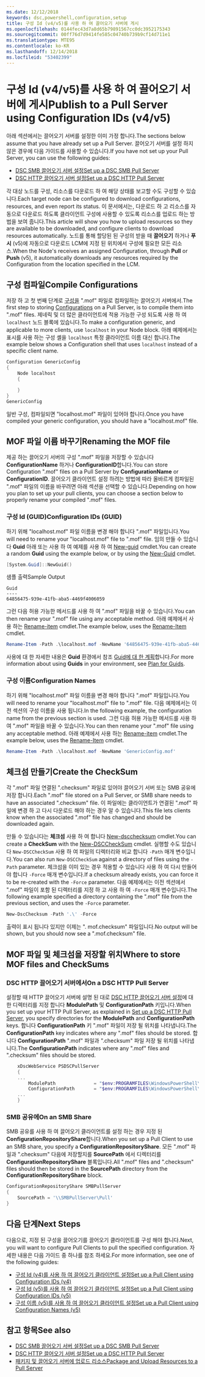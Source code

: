 ```yaml
---
ms.date: 12/12/2018
keywords: dsc,powershell,configuration,setup
title: 구성 Id (v4/v5)를 사용 하 여 끌어오기 서버에 게시
ms.openlocfilehash: 0144fec43d7a8d65b79891567cc0dc3952175343
ms.sourcegitcommit: 00ff76d7d9414fe585c04740b739b9cf14d711e1
ms.translationtype: MTE95
ms.contentlocale: ko-KR
ms.lasthandoff: 12/14/2018
ms.locfileid: "53402399"
---
```

# <a name="publish-to-a-pull-server-using-configuration-ids-v4v5"></a><span data-ttu-id="1c55b-103">구성 Id (v4/v5)를 사용 하 여 끌어오기 서버에 게시</span><span class="sxs-lookup"><span data-stu-id="1c55b-103">Publish to a Pull Server using Configuration IDs (v4/v5)</span></span>

<span data-ttu-id="1c55b-104">아래 섹션에서는 끌어오기 서버를 설정한 이미 가정 합니다.</span><span class="sxs-lookup"><span data-stu-id="1c55b-104">The sections below assume that you have already set up a Pull Server.</span></span> <span data-ttu-id="1c55b-105">끌어오기 서버를 설정 하지 않은 경우에 다음 가이드를 사용할 수 있습니다.</span><span class="sxs-lookup"><span data-stu-id="1c55b-105">If you have not set up your Pull Server, you can use the following guides:</span></span>

- [<span data-ttu-id="1c55b-106">DSC SMB 끌어오기 서버 설정</span><span class="sxs-lookup"><span data-stu-id="1c55b-106">Set up a DSC SMB Pull Server</span></span>](pullServerSmb.md)
- [<span data-ttu-id="1c55b-107">DSC HTTP 끌어오기 서버 설정</span><span class="sxs-lookup"><span data-stu-id="1c55b-107">Set up a DSC HTTP Pull Server</span></span>](pullServer.md)

<span data-ttu-id="1c55b-108">각 대상 노드를 구성, 리소스를 다운로드 하 여 해당 상태를 보고할 수도 구성할 수 있습니다.</span><span class="sxs-lookup"><span data-stu-id="1c55b-108">Each target node can be configured to download configurations, resources, and even report its status.</span></span> <span data-ttu-id="1c55b-109">이 문서에서는, 다운로드 하 고 리소스를 자동으로 다운로드 하도록 클라이언트 구성에 사용할 수 있도록 리소스를 업로드 하는 방법을 보여 줍니다.</span><span class="sxs-lookup"><span data-stu-id="1c55b-109">This article will show you how to upload resources so they are available to be downloaded, and configure clients to download resources automatically.</span></span> <span data-ttu-id="1c55b-110">노드를 통해 할당된 된 구성의 받을 때 **끌어오기** 하거나 **푸시** (v5)에 자동으로 다운로드 LCM에 지정 된 위치에서 구성에 필요한 모든 리소스.</span><span class="sxs-lookup"><span data-stu-id="1c55b-110">When the Node's receives an assigned Configuration, through **Pull** or **Push** (v5), it automatically downloads any resources required by the Configuration from the location specified in the LCM.</span></span>

## <a name="compile-configurations"></a><span data-ttu-id="1c55b-111">구성 컴파일</span><span class="sxs-lookup"><span data-stu-id="1c55b-111">Compile Configurations</span></span>

<span data-ttu-id="1c55b-112">저장 하 고 첫 번째 단계로 [구성을](../configurations/configurations.md) ".mof" 파일로 컴파일하는 끌어오기 서버에서.</span><span class="sxs-lookup"><span data-stu-id="1c55b-112">The first step to storing [Configurations](../configurations/configurations.md) on a Pull Server, is to compile them into ".mof" files.</span></span> <span data-ttu-id="1c55b-113">제네릭 및 더 많은 클라이언트에 적용 가능한 구성 되도록 사용 하 여 `localhost` 노드 블록에 있습니다.</span><span class="sxs-lookup"><span data-stu-id="1c55b-113">To make a configuration generic, and applicable to more clients, use `localhost` in your Node block.</span></span> <span data-ttu-id="1c55b-114">아래 예제에서는 표시를 사용 하는 구성 셸을 `localhost` 특정 클라이언트 이름 대신 합니다.</span><span class="sxs-lookup"><span data-stu-id="1c55b-114">The example below shows a Configuration shell that uses `localhost` instead of a specific client name.</span></span>

```powershell
Configuration GenericConfig
{
    Node localhost
    {

    }
}
GenericConfig
```

<span data-ttu-id="1c55b-115">일반 구성, 컴파일되면 "localhost.mof" 파일이 있어야 합니다.</span><span class="sxs-lookup"><span data-stu-id="1c55b-115">Once you have compiled your generic configuration, you should have a "localhost.mof" file.</span></span>

## <a name="renaming-the-mof-file"></a><span data-ttu-id="1c55b-116">MOF 파일 이름 바꾸기</span><span class="sxs-lookup"><span data-stu-id="1c55b-116">Renaming the MOF file</span></span>

<span data-ttu-id="1c55b-117">제공 하는 끌어오기 서버의 구성 ".mof" 파일을 저장할 수 있습니다 **ConfigurationName** 하거나 **ConfigurationID**합니다.</span><span class="sxs-lookup"><span data-stu-id="1c55b-117">You can store Configuration ".mof" files on a Pull Server by **ConfigurationName** or **ConfigurationID**.</span></span> <span data-ttu-id="1c55b-118">끌어오기 클라이언트 설정 하려는 방법에 따라 올바르게 컴파일된 ".mof" 파일의 이름을 바꾸려면 아래 섹션을 선택할 수 있습니다.</span><span class="sxs-lookup"><span data-stu-id="1c55b-118">Depending on how you plan to set up your pull clients, you can choose a section below to properly rename your compiled ".mof" files.</span></span>

### <a name="configuration-ids-guid"></a><span data-ttu-id="1c55b-119">구성 Id (GUID)</span><span class="sxs-lookup"><span data-stu-id="1c55b-119">Configuration IDs (GUID)</span></span>

<span data-ttu-id="1c55b-120">하기 위해 "localhost.mof" 파일 이름을 변경 해야 합니다 "<GUID>.mof" 파일입니다.</span><span class="sxs-lookup"><span data-stu-id="1c55b-120">You will need to rename your "localhost.mof" file to "<GUID>.mof" file.</span></span> <span data-ttu-id="1c55b-121">임의 만들 수 있습니다 **Guid** 아래 또는 사용 하 여 예제를 사용 하 여 [New-guid](/powershell/module/microsoft.powershell.utility/new-guid) cmdlet.</span><span class="sxs-lookup"><span data-stu-id="1c55b-121">You can create a random **Guid** using the example below, or by using the [New-Guid](/powershell/module/microsoft.powershell.utility/new-guid) cmdlet.</span></span>

```powershell
[System.Guid]::NewGuid()
```

<span data-ttu-id="1c55b-122">샘플 출력</span><span class="sxs-lookup"><span data-stu-id="1c55b-122">Sample Output</span></span>

```output
Guid
----
64856475-939e-41fb-aba5-4469f4006059
```

<span data-ttu-id="1c55b-123">그런 다음 허용 가능한 메서드를 사용 하 여 ".mof" 파일을 바꿀 수 있습니다.</span><span class="sxs-lookup"><span data-stu-id="1c55b-123">You can then rename your ".mof" file using any acceptable method.</span></span> <span data-ttu-id="1c55b-124">아래 예제에서 사용 하는 [Rename-item](/powershell/module/microsoft.powershell.management/rename-item) cmdlet.</span><span class="sxs-lookup"><span data-stu-id="1c55b-124">The example below, uses the [Rename-Item](/powershell/module/microsoft.powershell.management/rename-item) cmdlet.</span></span>

```powershell
Rename-Item -Path .\localhost.mof -NewName '64856475-939e-41fb-aba5-4469f4006059.mof'
```

<span data-ttu-id="1c55b-125">사용에 대 한 자세한 내용은 **Guid** 환경에서 참조 [Guid에 대 한 계획](/powershell/dsc/secureserver#guids)합니다.</span><span class="sxs-lookup"><span data-stu-id="1c55b-125">For more information about using **Guids** in your environment, see [Plan for Guids](/powershell/dsc/secureserver#guids).</span></span>

### <a name="configuration-names"></a><span data-ttu-id="1c55b-126">구성 이름</span><span class="sxs-lookup"><span data-stu-id="1c55b-126">Configuration Names</span></span>

<span data-ttu-id="1c55b-127">하기 위해 "localhost.mof" 파일 이름을 변경 해야 합니다 "<Configuration Name>.mof" 파일입니다.</span><span class="sxs-lookup"><span data-stu-id="1c55b-127">You will need to rename your "localhost.mof" file to "<Configuration Name>.mof" file.</span></span> <span data-ttu-id="1c55b-128">다음 예제에서는 이전 섹션의 구성 이름을 사용 됩니다.</span><span class="sxs-lookup"><span data-stu-id="1c55b-128">In the following example, the configuration name from the previous section is used.</span></span> <span data-ttu-id="1c55b-129">그런 다음 허용 가능한 메서드를 사용 하 여 ".mof" 파일을 바꿀 수 있습니다.</span><span class="sxs-lookup"><span data-stu-id="1c55b-129">You can then rename your ".mof" file using any acceptable method.</span></span> <span data-ttu-id="1c55b-130">아래 예제에서 사용 하는 [Rename-item](/powershell/module/microsoft.powershell.management/rename-item) cmdlet.</span><span class="sxs-lookup"><span data-stu-id="1c55b-130">The example below, uses the [Rename-Item](/powershell/module/microsoft.powershell.management/rename-item) cmdlet.</span></span>

```powershell
Rename-Item -Path .\localhost.mof -NewName 'GenericConfig.mof'
```

## <a name="create-the-checksum"></a><span data-ttu-id="1c55b-131">체크섬 만들기</span><span class="sxs-lookup"><span data-stu-id="1c55b-131">Create the CheckSum</span></span>

<span data-ttu-id="1c55b-132">각 ".mof" 파일 연결된 ".checksum" 파일로 있어야 끌어오기 서버 또는 SMB 공유에 저장 합니다.</span><span class="sxs-lookup"><span data-stu-id="1c55b-132">Each ".mof" file stored on a Pull Server, or SMB share needs to have an associated ".checksum" file.</span></span> <span data-ttu-id="1c55b-133">이 파일에는 클라이언트가 연결된 ".mof" 파일에 변경 하 고 다시 다운로드 해야 하는 경우 알 수 있습니다.</span><span class="sxs-lookup"><span data-stu-id="1c55b-133">This file lets clients know when the associated ".mof" file has changed and should be downloaded again.</span></span>

<span data-ttu-id="1c55b-134">만들 수 있습니다는 **체크섬** 사용 하 여 합니다 [New-dscchecksum](/powershell/module/psdesiredstateconfiguration/new-dscchecksum) cmdlet.</span><span class="sxs-lookup"><span data-stu-id="1c55b-134">You can create a **CheckSum** with the [New-DSCCheckSum](/powershell/module/psdesiredstateconfiguration/new-dscchecksum) cmdlet.</span></span> <span data-ttu-id="1c55b-135">실행할 수도 있습니다 `New-DSCCheckSum` 사용 하 여 파일의 디렉터리와 비교 합니다 `-Path` 매개 변수입니다.</span><span class="sxs-lookup"><span data-stu-id="1c55b-135">You can also run `New-DSCCheckSum` against a directory of files using the `-Path` parameter.</span></span> <span data-ttu-id="1c55b-136">체크섬을 이미 있는 경우 적용할 수 있습니다 사용 하 여 다시 만들어야 합니다 `-Force` 매개 변수입니다.</span><span class="sxs-lookup"><span data-stu-id="1c55b-136">If a checksum already exists, you can force it to be re-created with the `-Force` parameter.</span></span> <span data-ttu-id="1c55b-137">다음 예제에서는 이전 섹션에서 ".mof" 파일이 포함 된 디렉터리를 지정 하 고 사용 하 여 `-Force` 매개 변수입니다.</span><span class="sxs-lookup"><span data-stu-id="1c55b-137">The following example specified a directory containing the ".mof" file from the previous section, and uses the `-Force` parameter.</span></span>

```powershell
New-DscChecksum -Path '.\' -Force
```

<span data-ttu-id="1c55b-138">출력이 표시 됩니다 있지만 이제는 "<GUID or Configuration Name>. mof.checksum" 파일입니다.</span><span class="sxs-lookup"><span data-stu-id="1c55b-138">No output will be shown, but you should now see a "<GUID or Configuration Name>.mof.checksum" file.</span></span>

## <a name="where-to-store-mof-files-and-checksums"></a><span data-ttu-id="1c55b-139">MOF 파일 및 체크섬을 저장할 위치</span><span class="sxs-lookup"><span data-stu-id="1c55b-139">Where to store MOF files and CheckSums</span></span>

### <a name="on-a-dsc-http-pull-server"></a><span data-ttu-id="1c55b-140">DSC HTTP 끌어오기 서버에서</span><span class="sxs-lookup"><span data-stu-id="1c55b-140">On a DSC HTTP Pull Server</span></span>

<span data-ttu-id="1c55b-141">설정할 때 HTTP 끌어오기 서버에 설명 된 대로 [DSC HTTP 끌어오기 서버 설정](pullServer.md)에 대 한 디렉터리를 지정 합니다 **ModulePath** 및 **ConfigurationPath** 키입니다.</span><span class="sxs-lookup"><span data-stu-id="1c55b-141">When you set up your HTTP Pull Server, as explained in [Set up a DSC HTTP Pull Server](pullServer.md), you specify directories for the **ModulePath** and **ConfigurationPath** keys.</span></span> <span data-ttu-id="1c55b-142">합니다 **ConfigurationPath** 키 ".mof" 파일이 저장 될 위치를 나타냅니다.</span><span class="sxs-lookup"><span data-stu-id="1c55b-142">The **ConfigurationPath** key indicates where any ".mof" files should be stored.</span></span> <span data-ttu-id="1c55b-143">합니다 **ConfigurationPath** ".mof" 파일과 ".checksum" 파일 저장 될 위치를 나타냅니다.</span><span class="sxs-lookup"><span data-stu-id="1c55b-143">The **ConfigurationPath** indicates where any ".mof" files and ".checksum" files should be stored.</span></span>

```powershell
    xDscWebService PSDSCPullServer
    {
    ...
        ModulePath              = "$env:PROGRAMFILES\WindowsPowerShell\DscService\Modules"
        ConfigurationPath       = "$env:PROGRAMFILES\WindowsPowerShell\DscService\Configuration"
    ...
    }

```

### <a name="on-an-smb-share"></a><span data-ttu-id="1c55b-144">SMB 공유에</span><span class="sxs-lookup"><span data-stu-id="1c55b-144">On an SMB Share</span></span>

<span data-ttu-id="1c55b-145">SMB 공유를 사용 하 여 끌어오기 클라이언트를 설정 하는 경우 지정 된 **ConfigurationRepositoryShare**합니다.</span><span class="sxs-lookup"><span data-stu-id="1c55b-145">When you set up a Pull Client to use an SMB share, you specify a **ConfigurationRepositoryShare**.</span></span> <span data-ttu-id="1c55b-146">모든 ".mof" 파일과 ".checksum" 다음에 저장할지를 **SourcePath** 에서 디렉터리를 **ConfigurationRepositoryShare** 블록입니다.</span><span class="sxs-lookup"><span data-stu-id="1c55b-146">All ".mof" files and ".checksum" files should then be stored in the **SourcePath** directory from the **ConfigurationRepositoryShare** block.</span></span>

```powershell
ConfigurationRepositoryShare SMBPullServer
{
    SourcePath = '\\SMBPullServer\Pull'
}
```

## <a name="next-steps"></a><span data-ttu-id="1c55b-147">다음 단계</span><span class="sxs-lookup"><span data-stu-id="1c55b-147">Next Steps</span></span>

<span data-ttu-id="1c55b-148">다음으로, 지정 된 구성을 끌어오기를 끌어오기 클라이언트를 구성 해야 합니다.</span><span class="sxs-lookup"><span data-stu-id="1c55b-148">Next, you will want to configure Pull Clients to pull the specified configuration.</span></span> <span data-ttu-id="1c55b-149">자세한 내용은 다음 가이드 중 하나를 참조 하세요.</span><span class="sxs-lookup"><span data-stu-id="1c55b-149">For more information, see one of the following guides:</span></span>

- [<span data-ttu-id="1c55b-150">구성 Id (v4)를 사용 하 여 끌어오기 클라이언트 설정</span><span class="sxs-lookup"><span data-stu-id="1c55b-150">Set up a Pull Client using Configuration IDs (v4)</span></span>](pullClientConfigId4.md)
- [<span data-ttu-id="1c55b-151">구성 Id (v5)를 사용 하 여 끌어오기 클라이언트 설정</span><span class="sxs-lookup"><span data-stu-id="1c55b-151">Set up a Pull Client using Configuration IDs (v5)</span></span>](pullClientConfigId.md)
- [<span data-ttu-id="1c55b-152">구성 이름 (v5)를 사용 하 여 끌어오기 클라이언트 설정</span><span class="sxs-lookup"><span data-stu-id="1c55b-152">Set up a Pull Client using Configuration Names (v5)</span></span>](pullClientConfigNames.md)

## <a name="see-also"></a><span data-ttu-id="1c55b-153">참고 항목</span><span class="sxs-lookup"><span data-stu-id="1c55b-153">See also</span></span>

- [<span data-ttu-id="1c55b-154">DSC SMB 끌어오기 서버 설정</span><span class="sxs-lookup"><span data-stu-id="1c55b-154">Set up a DSC SMB Pull Server</span></span>](pullServerSmb.md)
- [<span data-ttu-id="1c55b-155">DSC HTTP 끌어오기 서버 설정</span><span class="sxs-lookup"><span data-stu-id="1c55b-155">Set up a DSC HTTP Pull Server</span></span>](pullServer.md)
- [<span data-ttu-id="1c55b-156">패키지 및 끌어오기 서버에 업로드 리소스</span><span class="sxs-lookup"><span data-stu-id="1c55b-156">Package and Upload Resources to a Pull Server</span></span>](package-upload-resources.md)
